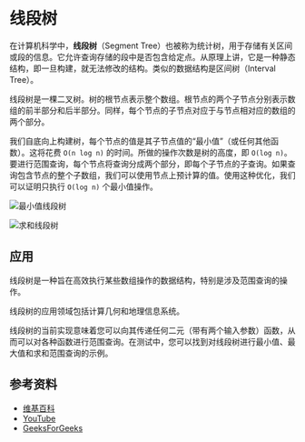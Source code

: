 # 线段树

在计算机科学中，**线段树**（Segment Tree）也被称为统计树，用于存储有关区间或段的信息。它允许查询存储的段中是否包含给定点。从原理上讲，它是一种静态结构，即一旦构建，就无法修改的结构。类似的数据结构是区间树（Interval Tree）。

线段树是一棵二叉树。树的根节点表示整个数组。根节点的两个子节点分别表示数组的前半部分和后半部分。同样，每个节点的子节点对应于与节点相对应的数组的两个部分。

我们自底向上构建树，每个节点的值是其子节点值的“最小值”（或任何其他函数）。这将花费 `O(n log n)` 的时间。所做的操作次数是树的高度，即 `O(log n)`。要进行范围查询，每个节点将查询分成两个部分，即每个子节点的子查询。如果查询包含节点的整个子数组，我们可以使用节点上预计算的值。使用这种优化，我们可以证明只执行 `O(log n)` 个最小值操作。

![最小值线段树](https://www.geeksforgeeks.org/wp-content/uploads/RangeMinimumQuery.png)

![求和线段树](https://www.geeksforgeeks.org/wp-content/uploads/segment-tree1.png)

## 应用

线段树是一种旨在高效执行某些数组操作的数据结构，特别是涉及范围查询的操作。

线段树的应用领域包括计算几何和地理信息系统。

线段树的当前实现意味着您可以向其传递任何二元（带有两个输入参数）函数，从而可以对各种函数进行范围查询。在测试中，您可以找到对线段树进行最小值、最大值和求和范围查询的示例。

## 参考资料

- [维基百科](https://en.wikipedia.org/wiki/Segment_tree)
- [YouTube](https://www.youtube.com/watch?v=ZBHKZF5w4YU&index=65&list=PLLXdhg_r2hKA7DPDsunoDZ-Z769jWn4R8)
- [GeeksForGeeks](https://www.geeksforgeeks.org/segment-tree-set-1-sum-of-given-range/)